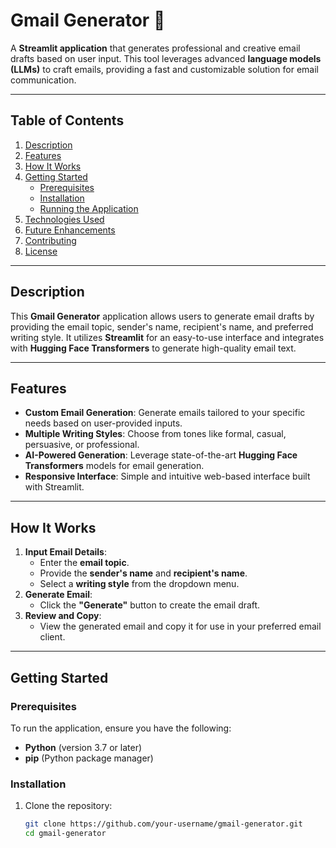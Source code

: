 
# Gmail Generator 📧

A **Streamlit application** that generates professional and creative email drafts based on user input. This tool leverages advanced **language models (LLMs)** to craft emails, providing a fast and customizable solution for email communication.

---

## Table of Contents

1. [Description](#description)
2. [Features](#features)
3. [How It Works](#how-it-works)
4. [Getting Started](#getting-started)
   - [Prerequisites](#prerequisites)
   - [Installation](#installation)
   - [Running the Application](#running-the-application)
5. [Technologies Used](#technologies-used)
6. [Future Enhancements](#future-enhancements)
7. [Contributing](#contributing)
8. [License](#license)

---

## Description

This **Gmail Generator** application allows users to generate email drafts by providing the email topic, sender's name, recipient's name, and preferred writing style. It utilizes **Streamlit** for an easy-to-use interface and integrates with **Hugging Face Transformers** to generate high-quality email text.

---

## Features

- **Custom Email Generation**: Generate emails tailored to your specific needs based on user-provided inputs.
- **Multiple Writing Styles**: Choose from tones like formal, casual, persuasive, or professional.
- **AI-Powered Generation**: Leverage state-of-the-art **Hugging Face Transformers** models for email generation.
- **Responsive Interface**: Simple and intuitive web-based interface built with Streamlit.

---

## How It Works

1. **Input Email Details**:
   - Enter the **email topic**.
   - Provide the **sender's name** and **recipient's name**.
   - Select a **writing style** from the dropdown menu.
2. **Generate Email**:
   - Click the **"Generate"** button to create the email draft.
3. **Review and Copy**:
   - View the generated email and copy it for use in your preferred email client.

---

## Getting Started

### Prerequisites

To run the application, ensure you have the following:
- **Python** (version 3.7 or later)
- **pip** (Python package manager)

### Installation

1. Clone the repository:
   ```bash
   git clone https://github.com/your-username/gmail-generator.git
   cd gmail-generator
